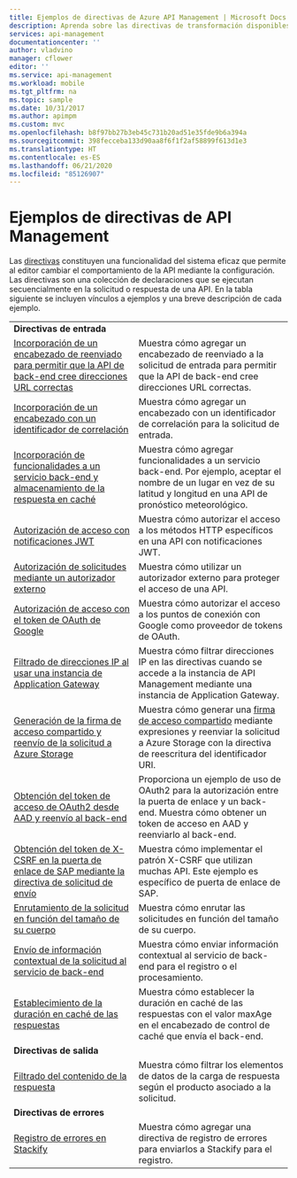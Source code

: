 ```yaml
---
title: Ejemplos de directivas de Azure API Management | Microsoft Docs
description: Aprenda sobre las directivas de transformación disponibles para su uso en Azure API Management.
services: api-management
documentationcenter: ''
author: vladvino
manager: cflower
editor: ''
ms.service: api-management
ms.workload: mobile
ms.tgt_pltfrm: na
ms.topic: sample
ms.date: 10/31/2017
ms.author: apimpm
ms.custom: mvc
ms.openlocfilehash: b8f97bb27b3eb45c731b20ad51e35fde9b6a394a
ms.sourcegitcommit: 398fecceba133d90aa8f6f1f2af58899f613d1e3
ms.translationtype: HT
ms.contentlocale: es-ES
ms.lasthandoff: 06/21/2020
ms.locfileid: "85126907"
---
```

# <a name="api-management-policy-samples"></a>Ejemplos de directivas de API Management

Las [directivas](../api-management-howto-policies.md) constituyen una funcionalidad del sistema eficaz que permite al editor cambiar el comportamiento de la API mediante la configuración. Las directivas son una colección de declaraciones que se ejecutan secuencialmente en la solicitud o respuesta de una API. En la tabla siguiente se incluyen vínculos a ejemplos y una breve descripción de cada ejemplo.

|                                                                                                                                                                      |                                                                                                                                                                                                                             |
| -------------------------------------------------------------------------------------------------------------------------------------------------------------------- | --------------------------------------------------------------------------------------------------------------------------------------------------------------------------------------------------------------------------- |
| **Directivas de entrada**                                                                                                                                                 |                                                                                                                                                                                                                             |
| [Incorporación de un encabezado de reenviado para permitir que la API de back-end cree direcciones URL correctas](./set-header-to-enable-backend-to-construct-urls.md) | Muestra cómo agregar un encabezado de reenviado a la solicitud de entrada para permitir que la API de back-end cree direcciones URL correctas.                                                                                                        |
| [Incorporación de un encabezado con un identificador de correlación](./add-correlation-id.md)                                                             | Muestra cómo agregar un encabezado con un identificador de correlación para la solicitud de entrada.                                                                                                                                        |
| [Incorporación de funcionalidades a un servicio back-end y almacenamiento de la respuesta en caché](./cache-response.md)                                             | Muestra cómo agregar funcionalidades a un servicio back-end. Por ejemplo, aceptar el nombre de un lugar en vez de su latitud y longitud en una API de pronóstico meteorológico.                                                                    |
| [Autorización de acceso con notificaciones JWT](./authorize-request-based-on-jwt-claims.md)                                              | Muestra cómo autorizar el acceso a los métodos HTTP específicos en una API con notificaciones JWT.                                                                                                                                       |
| [Autorización de solicitudes mediante un autorizador externo](./authorize-request-using-external-authorizer.md)                                                   | Muestra cómo utilizar un autorizador externo para proteger el acceso de una API.                                                                                                                                                               |
| [Autorización de acceso con el token de OAuth de Google](./use-google-as-oauth-token-provider.md)                                            | Muestra cómo autorizar el acceso a los puntos de conexión con Google como proveedor de tokens de OAuth.                                                                                                                                    |
| [Filtrado de direcciones IP al usar una instancia de Application Gateway](./filter-ip-addresses-when-using-appgw.md) | Muestra cómo filtrar direcciones IP en las directivas cuando se accede a la instancia de API Management mediante una instancia de Application Gateway.
| [Generación de la firma de acceso compartido y reenvío de la solicitud a Azure Storage](./generate-shared-access-signature.md)                  | Muestra cómo generar una [firma de acceso compartido](../../storage/storage-dotnet-shared-access-signature-part-1.md) mediante expresiones y reenviar la solicitud a Azure Storage con la directiva de reescritura del identificador URI. |
| [Obtención del token de acceso de OAuth2 desde AAD y reenvío al back-end](./use-oauth2-for-authorization.md)                             | Proporciona un ejemplo de uso de OAuth2 para la autorización entre la puerta de enlace y un back-end. Muestra cómo obtener un token de acceso en AAD y reenviarlo al back-end.                                                    |
| [Obtención del token de X-CSRF en la puerta de enlace de SAP mediante la directiva de solicitud de envío](./get-x-csrf-token-from-sap-gateway.md)                           | Muestra cómo implementar el patrón X-CSRF que utilizan muchas API. Este ejemplo es específico de puerta de enlace de SAP.                                                                                                                           |
| [Enrutamiento de la solicitud en función del tamaño de su cuerpo](./route-requests-based-on-size.md)                                            | Muestra cómo enrutar las solicitudes en función del tamaño de su cuerpo.                                                                                                                                                       |
| [Envío de información contextual de la solicitud al servicio de back-end](./send-request-context-info-to-backend-service.md)                    | Muestra cómo enviar información contextual al servicio de back-end para el registro o el procesamiento.                                                                                                                                |
| [Establecimiento de la duración en caché de las respuestas](./set-cache-duration.md)                                                                          | Muestra cómo establecer la duración en caché de las respuestas con el valor maxAge en el encabezado de control de caché que envía el back-end.                                                                                                             |
| **Directivas de salida**                                                                                                                                                |                                                                                                                                                                                                                             |
| [Filtrado del contenido de la respuesta](./filter-response-content.md)                                                                         | Muestra cómo filtrar los elementos de datos de la carga de respuesta según el producto asociado a la solicitud.                                                                                                        |
| **Directivas de errores**                                                                                                                                                |                                                                                                                                                                                                                             |
| [Registro de errores en Stackify](./log-errors-to-stackify.md)                                                                           | Muestra cómo agregar una directiva de registro de errores para enviarlos a Stackify para el registro.                                                                                                                                            |
